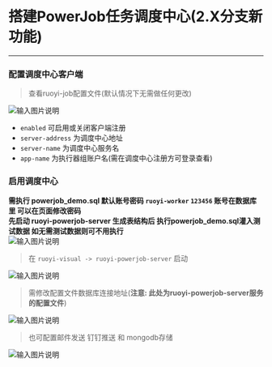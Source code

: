 # 搭建PowerJob任务调度中心(2.X分支新功能)
- - -
### 配置调度中心客户端
> 查看ruoyi-job配置文件(默认情况下无需做任何更改)
>
![输入图片说明](https://foruda.gitee.com/images/1688013407489024239/9b619e0d_1766278.png "屏幕截图")

* `enabled` 可启用或关闭客户端注册
* `server-address` 为调度中心地址
* `server-name` 为调度中心服务名
* `app-name` 为执行器组账户名(需在调度中心注册方可登录查看)

### 启用调度中心
**需执行 powerjob_demo.sql 默认账号密码 `ruoyi-worker` `123456` 账号在数据库里 可以在页面修改密码**
<br>
**先启动 ruoyi-powerjob-server 生成表结构后 执行powerjob_demo.sql灌入测试数据 如无需测试数据则可不用执行**
<br>
![输入图片说明](https://foruda.gitee.com/images/1687656863284679248/09fbe15b_1766278.png "屏幕截图")

> 在 `ruoyi-visual -> ruoyi-powerjob-server` 启动
>
![输入图片说明](https://foruda.gitee.com/images/1688013606234848334/cf2028cd_1766278.png "屏幕截图")

> 需修改配置文件数据库连接地址(**注意: 此处为ruoyi-powerjob-server服务的配置文件**)
>
![输入图片说明](https://foruda.gitee.com/images/1688013663152608235/6c5d6a9c_1766278.png "屏幕截图")

> 也可配置邮件发送 钉钉推送 和 mongodb存储
>
![输入图片说明](https://foruda.gitee.com/images/1687335842722317559/f875c07a_1766278.png "屏幕截图")

